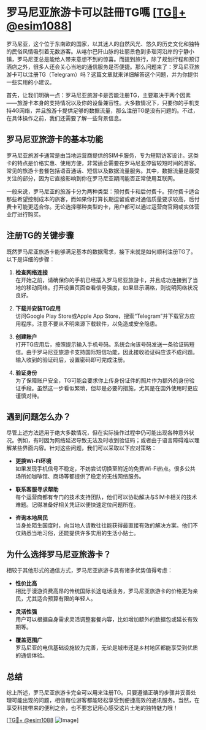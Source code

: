 # 罗马尼亚旅游卡可以註冊TG嗎 [[TG💪+ @esim1088](https://t.me/s/esim1088)]

罗马尼亚，这个位于东南欧的国家，以其迷人的自然风光、悠久的历史文化和独特的民俗风情吸引着无数游客。从喀尔巴阡山脉的壮丽景色到多瑙河沿岸的宁静小镇，罗马尼亚总是能给人带来意想不到的惊喜。而提到旅行，除了规划行程和预订酒店之外，很多人还会关心当地的通信服务是否便捷。那么问题来了：罗马尼亚旅游卡可以注册TG（Telegram）吗？这篇文章就来详细解答这个问题，并为你提供一些实用的小建议。

首先，让我们明确一点：罗马尼亚旅游卡是否能注册TG，主要取决于两个因素——旅游卡本身的支持情况以及你的设备兼容性。大多数情况下，只要你的手机支持4G网络，并且旅游卡提供足够的数据流量，那么注册TG是没有问题的。不过，在具体操作之前，我们还需要了解一些背景信息。

## 罗马尼亚旅游卡的基本功能

罗马尼亚旅游卡通常是由当地运营商提供的SIM卡服务，专为短期访客设计。这类卡的特点是价格实惠、使用方便，非常适合需要在罗马尼亚停留较短时间的游客。常见的旅游卡套餐包括语音通话、短信以及数据流量服务。其中，数据流量是最受关注的部分，因为它直接影响到你在罗马尼亚期间能否正常使用互联网。

一般来说，罗马尼亚的旅游卡分为两种类型：预付费卡和后付费卡。预付费卡适合那些希望控制成本的旅客，而如果你打算长期逗留或者对通信质量要求较高，后付费卡可能更适合你。无论选择哪种类型的卡，用户都可以通过运营商官网或实体营业厅进行购买。

## 注册TG的关键步骤

既然罗马尼亚旅游卡能够满足基本的数据需求，接下来就是如何顺利注册TG了。以下是详细的步骤：

1. **检查网络连接**  
   在开始之前，请确保你的手机已经插入罗马尼亚旅游卡，并且成功连接到了当地的移动网络。打开设置页面查看信号强度，如果显示满格，则说明网络状况良好。

2. **下载并安装TG应用**  
   访问Google Play Store或Apple App Store，搜索“Telegram”并下载官方应用程序。注意不要从不明来源下载软件，以免造成安全隐患。

3. **创建账户**  
   打开TG应用后，按照提示输入手机号码。系统会向该号码发送一条验证码短信。由于罗马尼亚旅游卡支持国际短信功能，因此接收验证码应该不成问题。输入收到的验证码后，设置密码即可完成注册。

4. **验证身份**  
   为了保障账户安全，TG可能会要求你上传身份证件的照片作为额外的身份验证手段。虽然这一步看似繁琐，但却是必要的措施，尤其是在国外使用时更应谨慎对待。

## 遇到问题怎么办？

尽管上述方法适用于绝大多数情况，但在实际操作过程中仍可能出现各种意外状况。例如，有时因为网络延迟导致无法及时收到验证码；或者由于语言障碍难以理解某些界面内容。针对这些问题，我们可以采取以下应对策略：

- **更换Wi-Fi环境**  
  如果发现手机信号不稳定，不妨尝试切换至附近的免费Wi-Fi热点。很多公共场所如咖啡馆、商场等都提供了稳定的无线网络服务。

- **联系客服寻求帮助**  
  每个运营商都有专门的技术支持团队，他们可以协助解决与SIM卡相关的技术难题。记得准备好相关凭证以便快速定位问题所在。

- **咨询本地居民**  
  当身处陌生国度时，向当地人请教往往能获得最直接有效的解决方案。他们不仅熟悉当地习俗，还能提供许多实用的生活小贴士。

## 为什么选择罗马尼亚旅游卡？

相较于其他形式的通信方式，罗马尼亚旅游卡具有诸多优势值得考虑：

- **性价比高**  
  相比于漫游资费高昂的传统国际长途电话业务，罗马尼亚旅游卡的价格更为亲民，尤其适合预算有限的年轻人。

- **灵活性强**  
  用户可以根据自身需求灵活调整套餐内容，比如增加额外的数据包或延长有效期等。

- **覆盖范围广**  
  罗马尼亚的电信基础设施较为完善，无论是城市还是乡村地区都能享受到优质的通信体验。

## 总结

综上所述，罗马尼亚旅游卡完全可以用来注册TG。只要遵循正确的步骤并妥善处理可能出现的问题，相信每位游客都能轻松享受到便捷高效的通讯服务。当然，在享受科技带来的便利之余，也不要忘记用心感受这片土地的独特魅力哦！

[[TG💪+ @esim1088](https://t.me/s/esim1088) ![Image](https://i.postimg.cc/4NQfJmqS/Snipaste-2025-05-13-00-14-12.png)]